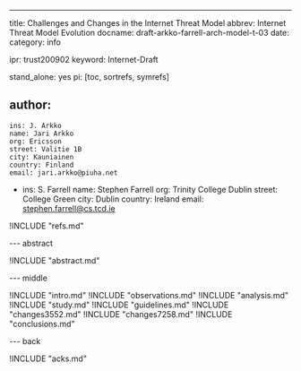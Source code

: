 ---
title: Challenges and Changes in the Internet Threat Model
abbrev: Internet Threat Model Evolution
docname: draft-arkko-farrell-arch-model-t-03
date: 
category: info

ipr: trust200902
keyword: Internet-Draft

stand_alone: yes
pi: [toc, sortrefs, symrefs]

author:
  -
    ins: J. Arkko
    name: Jari Arkko
    org: Ericsson
    street: Valitie 1B
    city: Kauniainen
    country: Finland
    email: jari.arkko@piuha.net

  -
    ins: S. Farrell
    name: Stephen Farrell
    org: Trinity College Dublin
    street: College Green
    city: Dublin
    country: Ireland
    email: stephen.farrell@cs.tcd.ie

!INCLUDE "refs.md"

--- abstract

!INCLUDE "abstract.md"

--- middle

!INCLUDE "intro.md"
!INCLUDE "observations.md"
!INCLUDE "analysis.md"
!INCLUDE "study.md"
!INCLUDE "guidelines.md"
!INCLUDE "changes3552.md"
!INCLUDE "changes7258.md"
!INCLUDE "conclusions.md"

--- back

!INCLUDE "acks.md"
